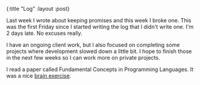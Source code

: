 {:title "Log"
 :layout :post}

Last week I wrote about keeping promises and this week I broke one. This was the
first Friday since I started writing the log that I didn't write one. I'm 2 days
late. No excuses really.

I have an ongoing client work, but I also focused on completing some projects
where development slowed down a little bit. I hope to finish those in the next
few weeks so I can work more on private projects.

I read a paper called Fundamental Concepts in Programming Languages. It was a
nice [brain exercise](/papers.html).
